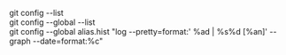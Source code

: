 ﻿git config --list  
git config --global --list  
git config --global alias.hist "log --pretty=format:' %ad | %s%d [%an]' --graph --date=format:%c"